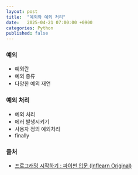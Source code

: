 ```yaml
---
layout: post
title:  "예외와 예외 처리"
date:   2025-04-21 07:00:00 +0900
categories: Python
published: false
---
```


### 예외
- 예외란
- 예외 종류
- 다양한 예외 재연

### 예외 처리
- 예외 처리
- 에러 발생시키기
- 사용자 정의 예외처리
- finally

### 출처

- [프로그래밍 시작하기 : 파이썬 입문 (Inflearn Original)](https://www.inflearn.com/course/%ED%94%84%EB%A1%9C%EA%B7%B8%EB%9E%98%EB%B0%8D-%ED%8C%8C%EC%9D%B4%EC%8D%AC-%EC%9E%85%EB%AC%B8-%EC%9D%B8%ED%94%84%EB%9F%B0-%EC%98%A4%EB%A6%AC%EC%A7%80%EB%84%90)